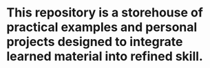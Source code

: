 # This repository is a storehouse of practical examples and personal projects designed to integrate learned material into refined skill. 
